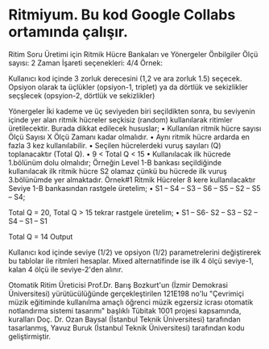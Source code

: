 # Ritmiyum. Bu kod Google Collabs ortamında çalışır.

Ritim Soru Üretimi için Ritmik Hücre Bankaları ve Yönergeler
Önbilgiler Ölçü sayısı: 2 Zaman İşareti seçenekleri: 4/4 Örnek:

Kullanıcı kod içinde 3 zorluk derecesini (1,2 ve ara zorluk 1.5) seçecek. Opsiyon olarak ta üçlükler (opsiyon-1, triplet) ya da dörtlük ve sekizlikler seçşlecek (opsyion-2, dörtlük ve sekizlikler)

Yönergeler İki kademe ve üç seviyeden biri seçildikten sonra, bu seviyenin içinde yer alan ritmik hücreler seçkisiz (random) kullanılarak ritimler üretilecektir. Burada dikkat edilecek hususlar; • Kullanılan ritmik hücre sayısı Ölçü Sayısı X Ölçü Zamanı kadar olmalıdır. • Aynı ritmik hücre ardarda en fazla 3 kez kullanılabilir. • Seçilen hücrelerdeki vuruş sayıları (Q) toplanacaktır (Total Q). • 9 < Total Q < 15 • Kullanılacak ilk hücrede 1.bölünüm dolu olmalıdır; Örneğin Level 1-B bankası seçildiğinde kullanılacak ilk ritmik hücre S2 olamaz çünkü bu hücrede ilk vuruş 3.bölünümde yer almaktadır. Örnek#1 Ritmik Hücreler 8 kere kullanılacaktır Seviye 1-B bankasından rastgele üretelim; • S1 – S4 – S3 – S6 – S5 – S2 – S5 – S4;

Total Q = 20,
Total Q > 15 tekrar rastgele üretelim; • S1 – S6- S2 – S3 – S2 – S4 – S1 – S1

Total Q = 14 Output 

Kullanıcı kod içinde seviye (1/2) ve opsiyon (1/2) parametrelerini değiştirerek bu tablolar ile ritmleri hesaplar.
Mixed alternatifinde ise ilk 4 ölçü seviye-1, kalan 4 ölçü ile seviye-2'den alınır.

Otomatik Ritim Üreticisi Prof.Dr. Barış Bozkurt'un (İzmir Demokrasi Üniversitesi) yürütücülüğünde gerçekleştirilen 121E198 no'lu "Çevrimiçi müzik eğitiminde kullanılma amaçlı öğrenci müzik egzersiz icrası otomatik notlandırma sistemi tasarımı" başlıklı Tübitak 1001 projesi kapsamında, kuralları Doç. Dr. Ozan Baysal (İstanbul Teknik Üniversitesi) tarafından tasarlanmış, Yavuz Buruk (İstanbul Teknik Üniversitesi) tarafından kodu geliştirmiştir.

